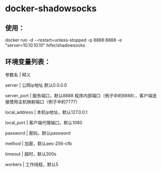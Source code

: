 # docker-shadowsocks

## 使用：
docker run -d --restart=unless-stopped -p 8888:8888 -e "server=10.10.10.10" hifer/shadowsocks

## 环境变量列表：
参数名 | 释义

server | 公网ip地址 默认0.0.0.0

server_port | 服务端口，默认8888 程序内部端口（例子中的8888），客户端连接使用主机映射端口（例子中的7777）

local_address | 本机ip地址，默认127.0.0.1

local_port | 客户端代理端口，默认1080

password | 密码，默认password

method | 加密，默认aes-256-cfb

timeout | 超时，默认300s

workers | 工作线程，默认5
